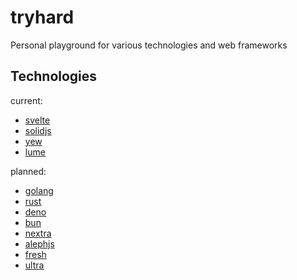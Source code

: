 # tryhard

Personal playground for various technologies and web frameworks


## Technologies

current:
- [svelte](https://svelte.dev/)
- [solidjs](https://www.solidjs.com/)
- [yew](https://yew.rs/)
- [lume](https://lume.land/)

planned:
- [golang](https://go.dev/)
- [rust](https://www.rust-lang.org/)
- [deno](https://deno.land/)
- [bun](https://bun.sh/)
- [nextra](https://github.com/shuding/nextra)
- [alephjs](https://alephjs.org/)
- [fresh](https://fresh.deno.dev/)
- [ultra](https://ultrajs.dev/)